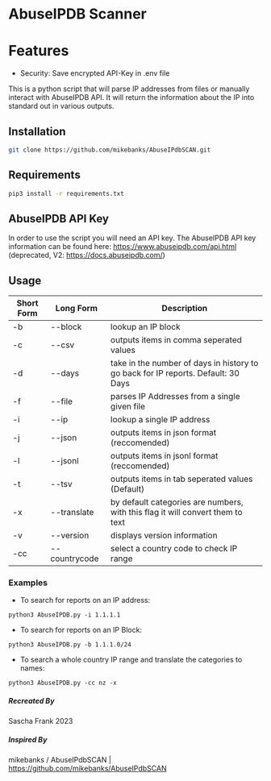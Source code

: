# AbuseIPDB Scanner

# Features
 - Security: Save encrypted API-Key in .env file


This is a python script that will parse IP addresses from files or manually interact with AbuseIPDB API. It will return the information about the IP into standard out in various outputs.

## Installation

``` BASH
git clone https://github.com/mikebanks/AbuseIPdbSCAN.git
```

## Requirements

``` BASH
pip3 install -r requirements.txt
```

## AbuseIPDB API Key

In order to use the script you will need an API key. The AbuseIPDB API key information can be found here: <https://www.abuseipdb.com/api.html> (deprecated, V2: <https://docs.abuseipdb.com/>)

## Usage

Short Form    | Long Form     | Description
------------- | ------------- |-------------
-b            | --block       | lookup an IP block
-c            | --csv         | outputs items in comma seperated values
-d            | --days        | take in the number of days in history to go back for IP reports. Default: 30 Days
-f            | --file        | parses IP Addresses from a single given file
-i            | --ip          | lookup a single IP address
-j            | --json        | outputs items in json format (reccomended)
-l            | --jsonl       | outputs items in jsonl format (reccomended)
-t            | --tsv         | outputs items in tab seperated values (Default)
-x            | --translate   | by default categories are numbers, with this flag it will convert them to text
-v            | --version     | displays version information
-cc           | --countrycode | select a country code to check IP range

### Examples

* To search for reports on an IP address:

``python3 AbuseIPDB.py -i 1.1.1.1``

* To search for reports on an IP Block:

``python3 AbuseIPDB.py -b 1.1.1.0/24``

* To search a whole country IP range and translate the categories to names:

``python3 AbuseIPDB.py -cc nz -x``



##### Recreated By
Sascha Frank 2023


##### Inspired By
mikebanks /
AbuseIPdbSCAN  | <https://github.com/mikebanks/AbuseIPdbSCAN>